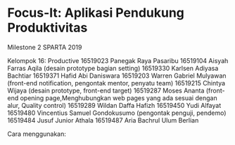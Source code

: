 # Focus-It: Aplikasi Pendukung Produktivitas
Milestone 2 SPARTA 2019 

Kelompok 16: Productive
16519023 Panegak Raya Pasaribu
16519104 Aisyah Farras Aqila (desain prototype bagian setting)
16519330 Karlsen Adiyasa Bachtiar
16519371 Hafid Abi Daniswara
16519203 Warren Gabriel Mulyawan (front-end notification, pengontak mentor, penyatu team)
16519215 Chintya Wijaya (desain prototype, front-end target)
16519287 Moses Ananta (front-end opening page,Menghubungkan web pages yang ada sesuai dengan alur, Quality control)
16519289 Wildan Daffa Hafizh
16519450 Yudi Alfayat
16519480 Vincentius Samuel Gondokusumo (pengontak penguji, pendemo)
16519484 Jusuf Junior Athala
16519487 Aria Bachrul Ulum Berlian

Cara menggunakan:
